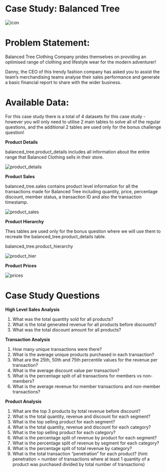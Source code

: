 # Case Study: Balanced Tree

![icon](https://user-images.githubusercontent.com/130475600/235360248-1bb6d8f1-2e85-45d5-8af6-86c0986ff37a.PNG)

# Problem Statement:
Balanced Tree Clothing Company prides themselves on providing an optimised range of clothing and lifestyle wear for the modern adventurer!

Danny, the CEO of this trendy fashion company has asked you to assist the team’s merchandising teams analyse their sales performance and generate a basic financial report to share with the wider business.

# Available Data:
For this case study there is a total of 4 datasets for this case study - however you will only need to utilise 2 main tables to solve all of the regular questions, and the additional 2 tables are used only for the bonus challenge question!

**Product Details**

balanced_tree.product_details includes all information about the entire range that Balanced Clothing sells in their store.

![product_details](https://user-images.githubusercontent.com/130475600/235360284-5b2b791e-18a6-4a5f-8d3f-fdcec4b85bb1.PNG)

**Product Sales**

balanced_tree.sales contains product level information for all the transactions made for Balanced Tree including quantity, price, percentage discount, member status, a transaction ID and also the transaction timestamp.

![product_sales](https://user-images.githubusercontent.com/130475600/235360333-f9a23c9d-a690-4f9a-8171-7ccfcc885c1a.PNG)

**Product Hierarchy**

Thes tables are used only for the bonus question where we will use them to recreate the balanced_tree.product_details table.

balanced_tree.product_hierarchy

![product_hier](https://user-images.githubusercontent.com/130475600/235360357-276e2c0f-dbba-4b11-a5b5-182b9be6e47d.PNG)

**Product Prices**

![prices](https://user-images.githubusercontent.com/130475600/235360374-81dfe9ac-d22d-4fbb-ab1d-43eea45ef7cb.PNG)

# Case Study Questions

**High Level Sales Analysis**

1. What was the total quantity sold for all products?
2. What is the total generated revenue for all products before discounts?
3. What was the total discount amount for all products?

**Transaction Analysis**

1. How many unique transactions were there?
2. What is the average unique products purchased in each transaction?
3. What are the 25th, 50th and 75th percentile values for the revenue per transaction?
4. What is the average discount value per transaction?
5. What is the percentage split of all transactions for members vs non-members?
6. What is the average revenue for member transactions and non-member transactions?

**Product Analysis**

1. What are the top 3 products by total revenue before discount?
2. What is the total quantity, revenue and discount for each segment?
3. What is the top selling product for each segment?
4. What is the total quantity, revenue and discount for each category?
5. What is the top selling product for each category?
6. What is the percentage split of revenue by product for each segment?
7. What is the percentage split of revenue by segment for each category?
8. What is the percentage split of total revenue by category?
9. What is the total transaction “penetration” for each product? (hint: penetration = number of transactions where at least 1 quantity of a product was purchased divided by total number of transactions)
